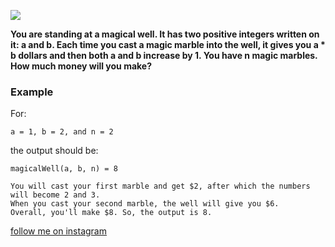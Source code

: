 <a href="https://www.instagram.com/9_Tay"><img src="https://img.shields.io/badge/instagram-%23E4415F?style=flat&logo=instagram&logoColor=white"/></a>

**You are standing at a magical well. It has two positive integers written on it: a and b. Each time you cast a magic
marble into the well, it gives you a * b dollars and then both a and b increase by 1. You have n magic marbles. How much
money will you make?**

### Example

For:

```
a = 1, b = 2, and n = 2
```

the output should be:

```
magicalWell(a, b, n) = 8

You will cast your first marble and get $2, after which the numbers will become 2 and 3. 
When you cast your second marble, the well will give you $6. 
Overall, you'll make $8. So, the output is 8.
```

[follow me on instagram](https://www.instagram.com/9_tay)
